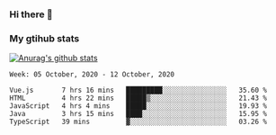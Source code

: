 ### Hi there 👋

### My gtihub stats

[![Anurag's github stats](https://github-readme-stats.vercel.app/api?username=gaozhidong)](https://github.com/gaozhidong/github-readme-stats)

<!--START_SECTION:waka-->
```text
Week: 05 October, 2020 - 12 October, 2020

Vue.js       7 hrs 16 mins   █████████░░░░░░░░░░░░░░░░   35.60 % 
HTML         4 hrs 22 mins   █████▒░░░░░░░░░░░░░░░░░░░   21.43 % 
JavaScript   4 hrs 4 mins    █████░░░░░░░░░░░░░░░░░░░░   19.93 % 
Java         3 hrs 15 mins   ████░░░░░░░░░░░░░░░░░░░░░   15.95 % 
TypeScript   39 mins         ▓░░░░░░░░░░░░░░░░░░░░░░░░   03.26 % 
```
<!--END_SECTION:waka-->